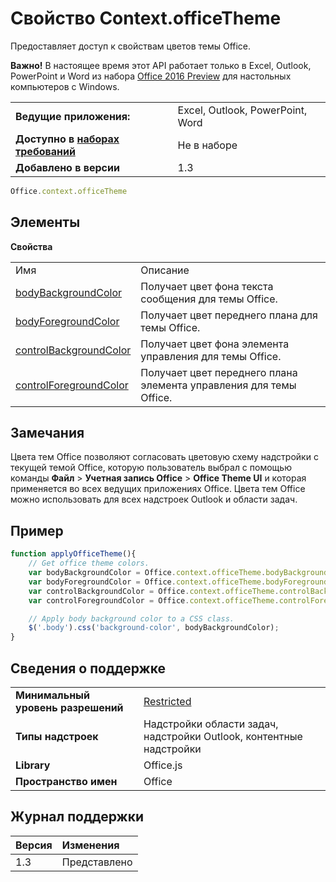 
# Свойство Context.officeTheme
Предоставляет доступ к свойствам цветов темы Office.

 **Важно!** В настоящее время этот API работает только в Excel, Outlook, PowerPoint и Word из набора [Office 2016 Preview](https://products.office.com/en-us/office-2016-preview) для настольных компьютеров с Windows.


|||
|:-----|:-----|
|**Ведущие приложения:**|Excel, Outlook, PowerPoint, Word|
|**Доступно в [наборах требований](../../docs/overview/specify-office-hosts-and-api-requirements.md)**|Не в наборе|
|**Добавлено в версии**|1.3|



```js
Office.context.officeTheme
```


## Элементы


**Свойства**

|||
|:-----|:-----|
|Имя|Описание|
|[bodyBackgroundColor ](../../reference/shared/office.context.bodybackgroundcolor.md)|Получает цвет фона текста сообщения для темы Office.|
|[bodyForegroundColor](../../reference/shared/office.context.bodyforegroundcolor.md)|Получает цвет переднего плана для темы Office.|
|[controlBackgroundColor](../../reference/shared/office.context.controlbackgroundcolor.md)|Получает цвет фона элемента управления для темы Office.|
|[controlForegroundColor](../../reference/shared/office.context.controlforegroundcolor.md)|Получает цвет переднего плана элемента управления для темы Office.|

## Замечания

Цвета тем Office позволяют согласовать цветовую схему надстройки с текущей темой Office, которую пользователь выбрал с помощью команды **Файл**  >  **Учетная запись Office**  >  **Office Theme UI** и которая применяется во всех ведущих приложениях Office. Цвета тем Office можно использовать для всех надстроек Outlook и области задач.


## Пример


```js
function applyOfficeTheme(){
    // Get office theme colors.
    var bodyBackgroundColor = Office.context.officeTheme.bodyBackgroundColor;
    var bodyForegroundColor = Office.context.officeTheme.bodyForegroundColor;
    var controlBackgroundColor = Office.context.officeTheme.controlBackgroundColor
    var controlForegroundColor = Office.context.officeTheme.controlForegroundColor;

    // Apply body background color to a CSS class.
    $('.body').css('background-color', bodyBackgroundColor);
}
```


## Сведения о поддержке



|||
|:-----|:-----|
|**Минимальный уровень разрешений**|[Restricted](../../docs/develop/requesting-permissions-for-api-use-in-content-and-task-pane-add-ins.md)|
|**Типы надстроек**|Надстройки области задач, надстройки Outlook, контентные надстройки|
|**Library**|Office.js|
|**Пространство имен**|Office|

## Журнал поддержки


|**Версия**|**Изменения**|
|:-----|:-----|
|1.3|Представлено|
